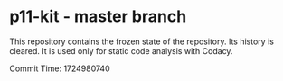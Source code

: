 # p11-kit - master branch

This repository contains the frozen state of the repository.
Its history is cleared. It is used only for static code
analysis with Codacy.

Commit Time: 1724980740